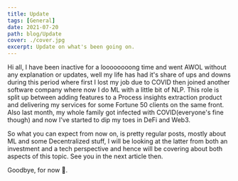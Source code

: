 ```yaml
---
title: Update
tags: [General]
date: 2021-07-20
path: blog/Update
cover: ./cover.jpg
excerpt: Update on what's been going on.
---
```


Hi all, I have been inactive for a loooooooong time and went AWOL without any explanation or updates, well my life has had it's share of ups and downs during this period where first I lost my job due to COVID then joined another software company where now I do ML with a little bit of NLP. This role is split up between adding features to a Process insights extraction product and delivering my services for some Fortune 50 clients on the same front. Also last month, my whole family got infected with COVID(everyone's fine though) and now I've started to dip my toes in DeFi and Web3.

So what you can expect from now on, is pretty regular posts, mostly about ML and some Decentralized stuff, I will be looking at the latter from both an investment and a tech perspective and hence will be covering about both aspects of this topic.
See you in the next article then.

Goodbye, for now 👋.
